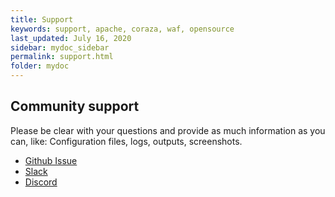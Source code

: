 ```yaml
---
title: Support
keywords: support, apache, coraza, waf, opensource
last_updated: July 16, 2020
sidebar: mydoc_sidebar
permalink: support.html
folder: mydoc
---
```


## Community support

Please be clear with your questions and provide as much information as you can, like: Configuration files, logs, outputs, screenshots.

- [Github Issue](#)
- [Slack](https://coraza.slack.com/)
- [Discord](#)